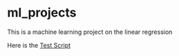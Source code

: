 # ml_projects
This is a machine learning project on the linear regression   

Here is the <a href="https://github.com/shekharpapnai/ml_projects/blob/main/test">Test Script</a>
